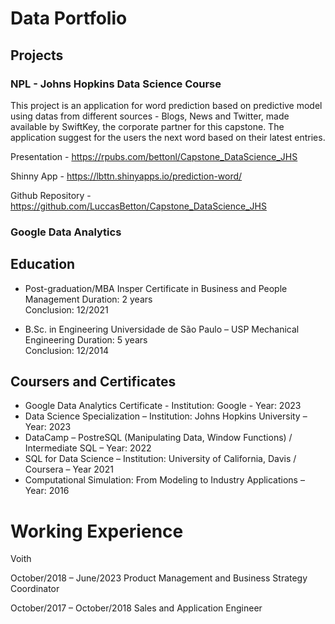 # Data Portfolio

## Projects

### NPL - Johns Hopkins Data Science Course

This project is an application for word prediction based on predictive model using datas from different sources - Blogs, News and Twitter, made available by SwiftKey, the corporate partner for this capstone. The application suggest for the users the next word based on their latest entries.

Presentation - https://rpubs.com/bettonl/Capstone_DataScience_JHS

Shinny App - https://lbttn.shinyapps.io/prediction-word/

Github Repository - https://github.com/LuccasBetton/Capstone_DataScience_JHS

### Google Data Analytics

## Education

* Post-graduation/MBA
Insper 
Certificate in Business and People Management 
Duration: 2 years                  
Conclusion: 12/2021

* B.Sc. in Engineering 
Universidade de São Paulo – USP
Mechanical Engineering
Duration: 5 years                       
Conclusion: 12/2014

## Coursers and Certificates

* Google Data Analytics Certificate - Institution: Google - Year: 2023 
*	Data Science Specialization – Institution: Johns Hopkins University – Year: 2023 
*	DataCamp – PostreSQL (Manipulating Data, Window Functions) / Intermediate SQL – Year: 2022
*	SQL for Data Science – Institution: University of California, Davis / Coursera – Year 2021
*	Computational Simulation: From Modeling to Industry Applications – Year: 2016

# Working Experience

Voith

October/2018 – June/2023
Product Management and Business Strategy Coordinator

October/2017 – October/2018
Sales and Application Engineer 

